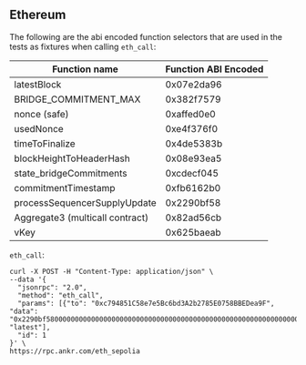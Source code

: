 ## Ethereum

The following are the abi encoded function selectors that are used in the tests as fixtures when calling `eth_call`:

| Function name                   | Function ABI Encoded |
| ------------------------------- | -------------------- |
| latestBlock                     | 0x07e2da96           |
| BRIDGE_COMMITMENT_MAX           | 0x382f7579           |
| nonce (safe)                    | 0xaffed0e0           |
| usedNonce                       | 0xe4f376f0           |
| timeToFinalize                  | 0x4de5383b           |
| blockHeightToHeaderHash         | 0x08e93ea5           |
| state_bridgeCommitments         | 0xcdecf045           |
| commitmentTimestamp             | 0xfb6162b0           |
| processSequencerSupplyUpdate    | 0x2290bf58           |
| Aggregate3 (multicall contract) | 0x82ad56cb           |
| vKey                            | 0x625baeab           |

`eth_call`:

```command
curl -X POST -H "Content-Type: application/json" \
--data '{
  "jsonrpc": "2.0",
  "method": "eth_call",
  "params": [{"to": "0xc794851C58e7e5Bc6bd3A2b2785E0758BBEDea9F", "data": "0x2290bf58000000000000000000000000000000000000000000000000000000000000000b000000000000000000000000000000000000000000000000000000000000a8c10c"}, "latest"],
  "id": 1
}' \
https://rpc.ankr.com/eth_sepolia
```